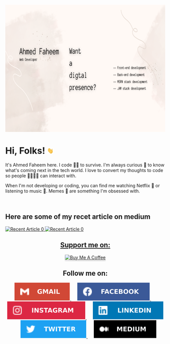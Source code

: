 <img height="400" width="100%" src="./assets/banner.png">

# Hi, Folks! <img src="./assets/wave.gif" width="20px" height="20px">

It's Ahmed Faheem here. I code 🧑‍💻 to survive. I'm always curious 🧐 to know what's coming next in the tech world. I love️ to convert my thoughts to code so people 👨‍👨‍👧‍👦 can interact with.

When I'm not developing or coding, you can find me watching Netflix 🍿 or listening to music 🎵. Memes 🤣 are something I'm obsessed with.

<br />

<h2 styles="margin-top: -20px">Here are some of my recet article on medium</h2>
<a target="_blank" href="https://github-readme-medium-recent-article.vercel.app/medium/@ahmedfaheemmalick/0"><img src="https://github-readme-medium-recent-article.vercel.app/medium/@ahmedfaheemmalick/0" alt="Recent Article 0">
  <a target="_blank" href="https://github-readme-medium-recent-article.vercel.app/medium/@ahmedfaheemmalick/1"><img src="https://github-readme-medium-recent-article.vercel.app/medium/@ahmedfaheemmalick/1" alt="Recent Article 0">
  
  <br />

<div align="center">
<h2>Support me on:</h2>
<a href="https://www.buymeacoffee.com/ahmedfaheemmali" target="_blank"><img src="https://www.buymeacoffee.com/assets/img/custom_images/purple_img.png" alt="Buy Me A Coffee" style="height: 41px !important;width: 174px !important;box-shadow: 0px 3px 2px 0px rgba(190, 190, 190, 0.5) !important;-webkit-box-shadow: 0px 3px 2px 0px rgba(190, 190, 190, 0.5) !important;" ></a>
</div>

<div align="center">
<h2>Follow me on:</h2>
  <a href="mailto:ahmedfaheemmalick@gmail.com" target="_blank">
  <img src="./assets/gmail.svg" />
  </a>
  &nbsp;&nbsp;&nbsp;&nbsp;
  <a href="https://www.facebook.com/ahmedfaheemmalick" target="_blank">
  <img src="./assets/facebook.svg" />
  </a>
  &nbsp;&nbsp;&nbsp;&nbsp;
  <a href="https://www.instagram.com/ahmedfaheemmalick" target="_blank">
  <img src="./assets/instagram.svg" />
  </a>
  &nbsp;&nbsp;&nbsp;&nbsp;
  <a href="https://www.linkedin.com/in/ahmedfaheemmalick" target="_blank">
  <img src="./assets/linkedin.svg" />
  </a>
  &nbsp;&nbsp;&nbsp;&nbsp;
  <a href="https://twitter.com/ahmedfaheemmali" target="_blank">
  <img src="./assets/twitter.svg" />
  </a>
    &nbsp;&nbsp;&nbsp;&nbsp;
  <a href="https://medium.com/@ahmedfaheemmalick" target="_blank">
  <img src="./assets/medium.svg" />
  </a>
</div>
